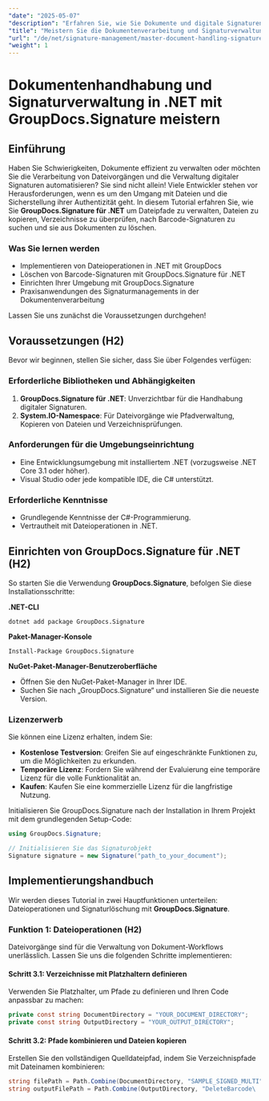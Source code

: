 ```yaml
---
"date": "2025-05-07"
"description": "Erfahren Sie, wie Sie Dokumente und digitale Signaturen mit GroupDocs.Signature effizient in .NET verwalten. Automatisieren Sie Dateivorgänge, suchen und löschen Sie Barcode-Signaturen."
"title": "Meistern Sie die Dokumentenverarbeitung und Signaturverwaltung in .NET mit GroupDocs.Signature"
"url": "/de/net/signature-management/master-document-handling-signature-management-dotnet/"
"weight": 1
---
```


# Dokumentenhandhabung und Signaturverwaltung in .NET mit GroupDocs.Signature meistern

## Einführung

Haben Sie Schwierigkeiten, Dokumente effizient zu verwalten oder möchten Sie die Verarbeitung von Dateivorgängen und die Verwaltung digitaler Signaturen automatisieren? Sie sind nicht allein! Viele Entwickler stehen vor Herausforderungen, wenn es um den Umgang mit Dateien und die Sicherstellung ihrer Authentizität geht. In diesem Tutorial erfahren Sie, wie Sie **GroupDocs.Signature für .NET** um Dateipfade zu verwalten, Dateien zu kopieren, Verzeichnisse zu überprüfen, nach Barcode-Signaturen zu suchen und sie aus Dokumenten zu löschen.

### Was Sie lernen werden

- Implementieren von Dateioperationen in .NET mit GroupDocs
- Löschen von Barcode-Signaturen mit GroupDocs.Signature für .NET
- Einrichten Ihrer Umgebung mit GroupDocs.Signature
- Praxisanwendungen des Signaturmanagements in der Dokumentenverarbeitung

Lassen Sie uns zunächst die Voraussetzungen durchgehen!

## Voraussetzungen (H2)

Bevor wir beginnen, stellen Sie sicher, dass Sie über Folgendes verfügen:

### Erforderliche Bibliotheken und Abhängigkeiten

1. **GroupDocs.Signature für .NET**: Unverzichtbar für die Handhabung digitaler Signaturen.
2. **System.IO-Namespace**: Für Dateivorgänge wie Pfadverwaltung, Kopieren von Dateien und Verzeichnisprüfungen.

### Anforderungen für die Umgebungseinrichtung

- Eine Entwicklungsumgebung mit installiertem .NET (vorzugsweise .NET Core 3.1 oder höher).
- Visual Studio oder jede kompatible IDE, die C# unterstützt.

### Erforderliche Kenntnisse

- Grundlegende Kenntnisse der C#-Programmierung.
- Vertrautheit mit Dateioperationen in .NET.

## Einrichten von GroupDocs.Signature für .NET (H2)

So starten Sie die Verwendung **GroupDocs.Signature**, befolgen Sie diese Installationsschritte:

**.NET-CLI**
```
dotnet add package GroupDocs.Signature
```

**Paket-Manager-Konsole**
```
Install-Package GroupDocs.Signature
```

**NuGet-Paket-Manager-Benutzeroberfläche**

- Öffnen Sie den NuGet-Paket-Manager in Ihrer IDE.
- Suchen Sie nach „GroupDocs.Signature“ und installieren Sie die neueste Version.

### Lizenzerwerb

Sie können eine Lizenz erhalten, indem Sie:

- **Kostenlose Testversion**: Greifen Sie auf eingeschränkte Funktionen zu, um die Möglichkeiten zu erkunden.
- **Temporäre Lizenz**: Fordern Sie während der Evaluierung eine temporäre Lizenz für die volle Funktionalität an.
- **Kaufen**: Kaufen Sie eine kommerzielle Lizenz für die langfristige Nutzung.

Initialisieren Sie GroupDocs.Signature nach der Installation in Ihrem Projekt mit dem grundlegenden Setup-Code:

```csharp
using GroupDocs.Signature;

// Initialisieren Sie das Signaturobjekt
Signature signature = new Signature("path_to_your_document");
```

## Implementierungshandbuch

Wir werden dieses Tutorial in zwei Hauptfunktionen unterteilen: Dateioperationen und Signaturlöschung mit **GroupDocs.Signature**.

### Funktion 1: Dateioperationen (H2)

Dateivorgänge sind für die Verwaltung von Dokument-Workflows unerlässlich. Lassen Sie uns die folgenden Schritte implementieren:

#### Schritt 3.1: Verzeichnisse mit Platzhaltern definieren

Verwenden Sie Platzhalter, um Pfade zu definieren und Ihren Code anpassbar zu machen:

```csharp
private const string DocumentDirectory = "YOUR_DOCUMENT_DIRECTORY";
private const string OutputDirectory = "YOUR_OUTPUT_DIRECTORY";
```

#### Schritt 3.2: Pfade kombinieren und Dateien kopieren

Erstellen Sie den vollständigen Quelldateipfad, indem Sie Verzeichnispfade mit Dateinamen kombinieren:

```csharp
string filePath = Path.Combine(DocumentDirectory, "SAMPLE_SIGNED_MULTI");
string outputFilePath = Path.Combine(OutputDirectory, "DeleteBarcode\